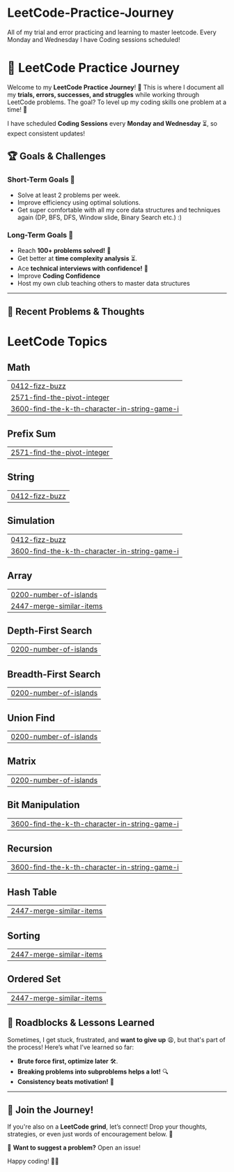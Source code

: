 # LeetCode-Practice-Journey
All of my trial and error practicing and learning to master leetcode. Every Monday and Wednesday I have Coding sessions scheduled!


# 🚀 LeetCode Practice Journey

Welcome to my **LeetCode Practice Journey**! 🎯 This is where I document all my **trials, errors, successes, and struggles** while working through LeetCode problems. The goal? To level up my coding skills one problem at a time! 💪  

I have scheduled **Coding Sessions** every **Monday and Wednesday** ⏳, so expect consistent updates!  


## 🏆 Goals & Challenges  

### Short-Term Goals 🎯  
- Solve at least 2 problems per week.  
- Improve efficiency using optimal solutions.  
- Get super comfortable with all my core data structures and techniques again (DP, BFS, DFS, Window slide, Binary Search etc.) :)

### Long-Term Goals 🚀  
- Reach **100+ problems solved!** 🎉  
- Get better at **time complexity analysis** ⏳.  
- Ace **technical interviews with confidence!** 🏅 
- Improve **Coding Confidence** 
- Host my own club teaching others to master data structures

---

## 📖 Recent Problems & Thoughts  

<!---LeetCode Topics Start-->
# LeetCode Topics
## Math
|  |
| ------- |
| [0412-fizz-buzz](https://github.com/NewtlyCroco/LeetCode-Practice-Journey/tree/master/0412-fizz-buzz) |
| [2571-find-the-pivot-integer](https://github.com/NewtlyCroco/LeetCode-Practice-Journey/tree/master/2571-find-the-pivot-integer) |
| [3600-find-the-k-th-character-in-string-game-i](https://github.com/NewtlyCroco/LeetCode-Practice-Journey/tree/master/3600-find-the-k-th-character-in-string-game-i) |
## Prefix Sum
|  |
| ------- |
| [2571-find-the-pivot-integer](https://github.com/NewtlyCroco/LeetCode-Practice-Journey/tree/master/2571-find-the-pivot-integer) |
## String
|  |
| ------- |
| [0412-fizz-buzz](https://github.com/NewtlyCroco/LeetCode-Practice-Journey/tree/master/0412-fizz-buzz) |
## Simulation
|  |
| ------- |
| [0412-fizz-buzz](https://github.com/NewtlyCroco/LeetCode-Practice-Journey/tree/master/0412-fizz-buzz) |
| [3600-find-the-k-th-character-in-string-game-i](https://github.com/NewtlyCroco/LeetCode-Practice-Journey/tree/master/3600-find-the-k-th-character-in-string-game-i) |
## Array
|  |
| ------- |
| [0200-number-of-islands](https://github.com/NewtlyCroco/LeetCode-Practice-Journey/tree/master/0200-number-of-islands) |
| [2447-merge-similar-items](https://github.com/NewtlyCroco/LeetCode-Practice-Journey/tree/master/2447-merge-similar-items) |
## Depth-First Search
|  |
| ------- |
| [0200-number-of-islands](https://github.com/NewtlyCroco/LeetCode-Practice-Journey/tree/master/0200-number-of-islands) |
## Breadth-First Search
|  |
| ------- |
| [0200-number-of-islands](https://github.com/NewtlyCroco/LeetCode-Practice-Journey/tree/master/0200-number-of-islands) |
## Union Find
|  |
| ------- |
| [0200-number-of-islands](https://github.com/NewtlyCroco/LeetCode-Practice-Journey/tree/master/0200-number-of-islands) |
## Matrix
|  |
| ------- |
| [0200-number-of-islands](https://github.com/NewtlyCroco/LeetCode-Practice-Journey/tree/master/0200-number-of-islands) |
## Bit Manipulation
|  |
| ------- |
| [3600-find-the-k-th-character-in-string-game-i](https://github.com/NewtlyCroco/LeetCode-Practice-Journey/tree/master/3600-find-the-k-th-character-in-string-game-i) |
## Recursion
|  |
| ------- |
| [3600-find-the-k-th-character-in-string-game-i](https://github.com/NewtlyCroco/LeetCode-Practice-Journey/tree/master/3600-find-the-k-th-character-in-string-game-i) |
## Hash Table
|  |
| ------- |
| [2447-merge-similar-items](https://github.com/NewtlyCroco/LeetCode-Practice-Journey/tree/master/2447-merge-similar-items) |
## Sorting
|  |
| ------- |
| [2447-merge-similar-items](https://github.com/NewtlyCroco/LeetCode-Practice-Journey/tree/master/2447-merge-similar-items) |
## Ordered Set
|  |
| ------- |
| [2447-merge-similar-items](https://github.com/NewtlyCroco/LeetCode-Practice-Journey/tree/master/2447-merge-similar-items) |
<!---LeetCode Topics End-->


## 🚧 Roadblocks & Lessons Learned  

Sometimes, I get stuck, frustrated, and **want to give up** 😩, but that's part of the process! Here’s what I’ve learned so far:  

- **Brute force first, optimize later** 🛠️.  
- **Breaking problems into subproblems helps a lot!** 🔍  
- **Consistency beats motivation!** 📆  

---

## 💬 Join the Journey!  

If you're also on a **LeetCode grind**, let’s connect! Drop your thoughts, strategies, or even just words of encouragement below. 🚀  

📩 **Want to suggest a problem?** Open an issue!  

Happy coding! 🚀🔥  


